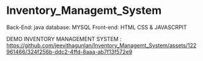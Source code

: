 # Inventory_Managemt_System
Back-End: java database: MYSQL Front-end: HTML CSS &amp; JAVASCRPIT

DEMO INVENTORY MANAGEMENT SYSTEM :
https://github.com/jeevithagunlan/Inventory_Managemt_System/assets/122961466/324f256b-ddc2-4ffd-8aaa-ab7f13f572e9
